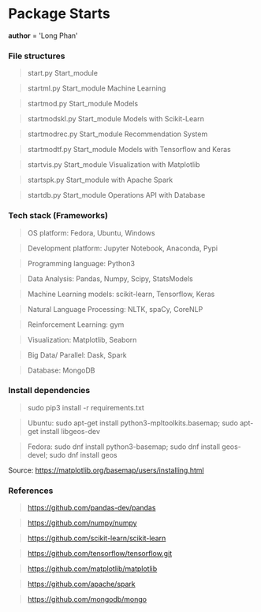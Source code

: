 # Package Starts 

__author__ = 'Long Phan'

### File structures 
> start.py Start_module

> startml.py Start_module Machine Learning

> startmod.py Start_module Models

> startmodskl.py Start_module Models with Scikit-Learn

> startmodrec.py Start_module Recommendation System

> startmodtf.py Start_module Models with Tensorflow and Keras

> startvis.py Start_module Visualization with Matplotlib

> startspk.py Start_module with Apache Spark

> startdb.py Start_module Operations API with Database

### Tech stack (Frameworks)
> OS platform: Fedora, Ubuntu, Windows

> Development platform: Jupyter Notebook, Anaconda, Pypi

> Programming language: Python3

> Data Analysis: Pandas, Numpy, Scipy, StatsModels

> Machine Learning models: scikit-learn, Tensorflow, Keras

> Natural Language Processing: NLTK, spaCy, CoreNLP

> Reinforcement Learning: gym

> Visualization: Matplotlib, Seaborn

> Big Data/ Parallel: Dask, Spark

> Database: MongoDB

### Install dependencies
> sudo pip3 install -r requirements.txt

> Ubuntu: sudo apt-get install python3-mpltoolkits.basemap; sudo apt-get install libgeos-dev

> Fedora: sudo dnf install python3-basemap; sudo dnf install geos-devel; sudo dnf install geos

Source: 
	https://matplotlib.org/basemap/users/installing.html


### References
> https://github.com/pandas-dev/pandas

> https://github.com/numpy/numpy

> https://github.com/scikit-learn/scikit-learn

> https://github.com/tensorflow/tensorflow.git

> https://github.com/matplotlib/matplotlib

> https://github.com/apache/spark

> https://github.com/mongodb/mongo
